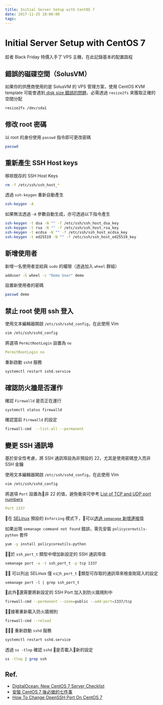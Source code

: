 ```yaml
---
title: Initial Server Setup with CentOS 7
date: 2017-11-25 18:00:00
tags:
---
```


# Initial Server Setup with CentOS 7

趁者 Black Friday 特價入手了 VPS 主機，在此記錄基本的配置路程

## 錯誤的磁碟空間（SolusVM）

如果你的供應商使用的是 SolusVM 的 VPS 管理方案，使用 CentOS KVM template 可能會遇到[ disk size 錯誤的問題](https://forum.solusvm.com/topic/6643-kvm-templates/)，必需透過 `resize2fs` 來獲取正確的空間分配

```sh
resize2fs /dev/sda1
```

## 修改 root 密碼

以 root 的身份使用 `passwd` 指令即可更改密碼

```sh
passwd
```

## 重新產生 SSH Host keys

移除既存的 SSH Host Keys

```sh
rm -f /etc/ssh/ssh_host_*
```

透過 `ssh-keygen` 重新自動產生

```sh
ssh-keygen -A
```

如果無法透過 `-A` 參數自動生成，亦可透過以下指令產生

```sh
ssh-keygen -t dsa -N "" -f /etc/ssh/ssh_host_dsa_key
ssh-keygen -t rsa -N "" -f /etc/ssh/ssh_host_rsa_key
ssh-keygen -t ecdsa -N "" -f /etc/ssh/ssh_host_ecdsa_key
ssh-keygen -t ed25519 -N "" -f /etc/ssh/ssh_host_ed25519_key
```

## 新增使用者


新增一名使用者並給與 `sudo` 的權限（透過加入 `wheel` 群組）

```sh
adduser -G wheel -c "Demo User" demo
```

設置新使用者的密碼

```sh
passwd demo
```

## 禁止 root 使用 ssh 登入

使用文本編輯器開啟 `/etc/ssh/sshd_config`，在此使用 Vim

```sh
vim /etc/ssh/sshd_config
```

將選項 `PermitRootLogin` 設置為 `no`

```yaml
PermitRootLogin no
```

重新啟動 `sshd` 服務

```sh
systemctl restart sshd.service
```

## 確認防火牆是否運作

確認 `Firewalld` 是否正在運行

```sh
systemctl status firewalld
```

確認當前 `Firewalld` 的設定

```sh
firewall-cmd  --list-all --permanent 
```

## 變更 SSH 通訊埠

基於安全性考慮，將 SSH 通訊埠設為非預設的 22，尤其是使用密碼登入而非 SSH 金鑰

使用文本編輯器開啟 `/etc/ssh/sshd_config`，在此使用 Vim

```sh
vim /etc/ssh/sshd_config
```

將選項 `Port` 設置為非 22 的值，避免衝突可參考 [List of TCP and UDP port numbers](https://en.wikipedia.org/wiki/List_of_TCP_and_UDP_port_numbers)

```yaml
Port 1337
```

在 [SELinux](https://wiki.centos.org/zh-tw/HowTos/SELinux) 預設的 `Enforcing` 模式下，可以[透過 `semanage` 新增連接埠](https://wiki.centos.org/zh-tw/HowTos/SELinux#head-d2fe217dac7ca26c1bd517fb864b9b8809d6f5bf)

如果出現 `semanage command not found` 錯誤，需先安裝 `policycoreutils-python` 套件

```sh
yum -y install policycoreutils-python
```

於 `ssh_port_t` 類型中增加新設定的 SSH 通訊埠值

```sh
semanage port -a -t ssh_port_t -p tcp 1337
```

可以列出 SELinux 僅 `ssh_port_t` 類型可存取的通訊埠來檢查剛寫入的設定

```sh
semanage port -l | grep ssh_port_t
```

此外還需要將新設定的 SSH Port 加入到防火牆規則中

```sh
firewall-cmd --permanent --zone=public --add-port=1337/tcp
```

接著重新載入防火牆規則

```sh
firewall-cmd --reload
```

重新啟動 `sshd` 服務

```sh
systemctl restart sshd.service
```

透過 `ss -tlnp` 確認 `sshd` 是否載入新的設定

```sh
ss -tlnp | grep ssh
```


## Ref.

* [DigitalOcean: New CentOS 7 Server Checklist](https://www.digitalocean.com/community/tutorial_series/new-centos-7-server-checklist)
* [安裝 CentOS 7 後必做的七件事](https://www.hkpug.net/2014/09/18/%E5%AE%89%E8%A3%9D-centos-7-%E5%BE%8C%E5%BF%85%E5%81%9A%E7%9A%84%E4%B8%83%E4%BB%B6%E4%BA%8B/)
* [How To Change OpenSSH Port On CentOS 7](https://www.liberiangeek.net/2014/11/change-openssh-port-centos-7/)
